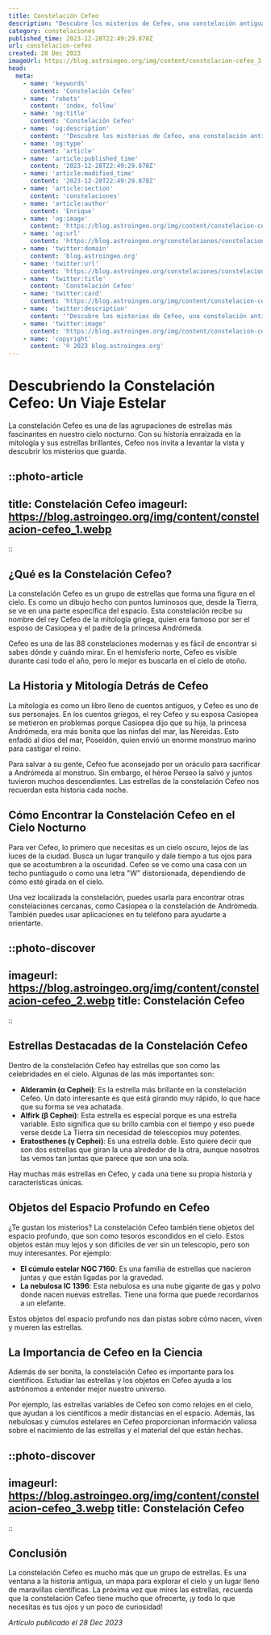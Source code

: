 ```yaml
---
title: Constelación Cefeo
description: "Descubre los misterios de Cefeo, una constelación antigua llena de estrellas y mitología. Explora su historia, estrellas principales y cómo localizarla."
category: constelaciones
published_time: 2023-12-28T22:49:29.878Z
url: constelacion-cefeo
created: 28 Dec 2023
imageUrl: https://blog.astroingeo.org/img/content/constelacion-cefeo_3.webp
head:
  meta:
    - name: 'keywords'
      content: 'Constelación Cefeo'
    - name: 'robots'
      content: 'index, follow'
    - name: 'og:title'
      content: 'Constelación Cefeo'
    - name: 'og:description'
      content: '"Descubre los misterios de Cefeo, una constelación antigua llena de estrellas y mitología. Explora su historia, estrellas principales y cómo localizarla."'
    - name: 'og:type'
      content: 'article'
    - name: 'article:published_time'
      content: '2023-12-28T22:49:29.878Z'
    - name: 'article:modified_time'
      content: '2023-12-28T22:49:29.878Z'
    - name: 'article:section'
      content: 'constelaciones'
    - name: 'article:author'
      content: 'Enrique'
    - name: 'og:image'
      content: 'https://blog.astroingeo.org/img/content/constelacion-cefeo_3.webp'
    - name: 'og:url'
      content: 'https://blog.astroingeo.org/constelaciones/constelacion-cefeo'
    - name: 'twitter:domain'
      content: 'blog.astroingeo.org'
    - name: 'twitter:url'
      content: 'https://blog.astroingeo.org/constelaciones/constelacion-cefeo'
    - name: 'twitter:title'
      content: 'Constelación Cefeo'
    - name: 'twitter:card'
      content: 'https://blog.astroingeo.org/img/content/constelacion-cefeo_3.webp'
    - name: 'twitter:description'
      content: '"Descubre los misterios de Cefeo, una constelación antigua llena de estrellas y mitología. Explora su historia, estrellas principales y cómo localizarla."'
    - name: 'twitter:image'
      content: 'https://blog.astroingeo.org/img/content/constelacion-cefeo_3.webp'
    - name: 'copyright'
      content: '© 2023 blog.astroingeo.org'
---
```

# Descubriendo la Constelación Cefeo: Un Viaje Estelar

La constelación Cefeo es una de las agrupaciones de estrellas más fascinantes en nuestro cielo nocturno. Con su historia enraizada en la mitología y sus estrellas brillantes, Cefeo nos invita a levantar la vista y descubrir los misterios que guarda.

::photo-article
---
title: Constelación Cefeo
imageurl: https://blog.astroingeo.org/img/content/constelacion-cefeo_1.webp
---
::

## ¿Qué es la Constelación Cefeo?

La constelación Cefeo es un grupo de estrellas que forma una figura en el cielo. Es como un dibujo hecho con puntos luminosos que, desde la Tierra, se ve en una parte específica del espacio. Esta constelación recibe su nombre del rey Cefeo de la mitología griega, quien era famoso por ser el esposo de Casiopea y el padre de la princesa Andrómeda.

Cefeo es una de las 88 constelaciones modernas y es fácil de encontrar si sabes dónde y cuándo mirar. En el hemisferio norte, Cefeo es visible durante casi todo el año, pero lo mejor es buscarla en el cielo de otoño.

## La Historia y Mitología Detrás de Cefeo

La mitología es como un libro lleno de cuentos antiguos, y Cefeo es uno de sus personajes. En los cuentos griegos, el rey Cefeo y su esposa Casiopea se metieron en problemas porque Casiopea dijo que su hija, la princesa Andrómeda, era más bonita que las ninfas del mar, las Nereidas. Esto enfadó al dios del mar, Poseidón, quien envió un enorme monstruo marino para castigar el reino.

Para salvar a su gente, Cefeo fue aconsejado por un oráculo para sacrificar a Andrómeda al monstruo. Sin embargo, el héroe Perseo la salvó y juntos tuvieron muchos descendientes. Las estrellas de la constelación Cefeo nos recuerdan esta historia cada noche.

## Cómo Encontrar la Constelación Cefeo en el Cielo Nocturno

Para ver Cefeo, lo primero que necesitas es un cielo oscuro, lejos de las luces de la ciudad. Busca un lugar tranquilo y dale tiempo a tus ojos para que se acostumbren a la oscuridad. Cefeo se ve como una casa con un techo puntiagudo o como una letra "W" distorsionada, dependiendo de cómo esté girada en el cielo.

Una vez localizada la constelación, puedes usarla para encontrar otras constelaciones cercanas, como Casiopea o la constelación de Andrómeda. También puedes usar aplicaciones en tu teléfono para ayudarte a orientarte.


::photo-discover
---
imageurl: https://blog.astroingeo.org/img/content/constelacion-cefeo_2.webp
title: Constelación Cefeo
---
::

## Estrellas Destacadas de la Constelación Cefeo

Dentro de la constelación Cefeo hay estrellas que son como las celebridades en el cielo. Algunas de las más importantes son:

- **Alderamin (α Cephei)**: Es la estrella más brillante en la constelación Cefeo. Un dato interesante es que está girando muy rápido, lo que hace que su forma se vea achatada.
- **Alfirk (β Cephei)**: Esta estrella es especial porque es una estrella variable. Esto significa que su brillo cambia con el tiempo y eso puede verse desde La Tierra sin necesidad de telescopios muy potentes.
- **Eratosthenes (γ Cephei)**: Es una estrella doble. Esto quiere decir que son dos estrellas que giran la una alrededor de la otra, aunque nosotros las vemos tan juntas que parece que son una sola.

Hay muchas más estrellas en Cefeo, y cada una tiene su propia historia y características únicas.

## Objetos del Espacio Profundo en Cefeo

¿Te gustan los misterios? La constelación Cefeo también tiene objetos del espacio profundo, que son como tesoros escondidos en el cielo. Estos objetos están muy lejos y son difíciles de ver sin un telescopio, pero son muy interesantes. Por ejemplo:

- **El cúmulo estelar NGC 7160**: Es una familia de estrellas que nacieron juntas y que están ligadas por la gravedad.
- **La nebulosa IC 1396**: Esta nebulosa es una nube gigante de gas y polvo donde nacen nuevas estrellas. Tiene una forma que puede recordarnos a un elefante.

Estos objetos del espacio profundo nos dan pistas sobre cómo nacen, viven y mueren las estrellas.

## La Importancia de Cefeo en la Ciencia

Además de ser bonita, la constelación Cefeo es importante para los científicos. Estudiar las estrellas y los objetos en Cefeo ayuda a los astrónomos a entender mejor nuestro universo.

Por ejemplo, las estrellas variables de Cefeo son como relojes en el cielo, que ayudan a los científicos a medir distancias en el espacio. Además, las nebulosas y cúmulos estelares en Cefeo proporcionan información valiosa sobre el nacimiento de las estrellas y el material del que están hechas.


::photo-discover
---
imageurl: https://blog.astroingeo.org/img/content/constelacion-cefeo_3.webp
title: Constelación Cefeo
---
::

## Conclusión

La constelación Cefeo es mucho más que un grupo de estrellas. Es una ventana a la historia antigua, un mapa para explorar el cielo y un lugar lleno de maravillas científicas. La próxima vez que mires las estrellas, recuerda que la constelación Cefeo tiene mucho que ofrecerte, ¡y todo lo que necesitas es tus ojos y un poco de curiosidad!

_Artículo publicado el 28 Dec 2023_
